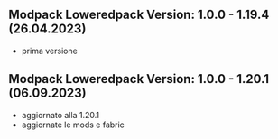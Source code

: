 ## Modpack Loweredpack Version: 1.0.0 - 1.19.4 (26.04.2023)

- prima versione

## Modpack Loweredpack Version: 1.0.0 - 1.20.1 (06.09.2023)

- aggiornato alla 1.20.1
- aggiornate le mods e fabric
